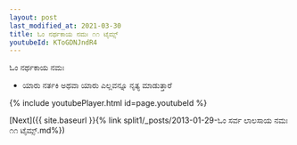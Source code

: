 ```yaml
---
layout: post
last_modified_at: 2021-03-30
title: ಓಂ ನರ್ಥಕಾಯ ನಮಃ ೧೧ ಟೈಮ್ಸ್
youtubeId: KToGDNJndR4
---
```

 
 
 ಓಂ ನರ್ಥಕಾಯ ನಮಃ  
 
 -  ಯಾರು ನರ್ತಕಿ ಅಥವಾ ಯಾರು ಎಲ್ಲವನ್ನೂ ನೃತ್ಯ ಮಾಡುತ್ತಾರೆ 
 
  
 
  
 
 
 
 
 
 


{% include youtubePlayer.html id=page.youtubeId %}
 
[Next]({{ site.baseurl }}{% link  split1/_posts/2013-01-29-ಓಂ ಸರ್ವ ಲಾಲಸಾಯ ನಮಃ ೧೧ ಟೈಮ್ಸ್.md%})
 
